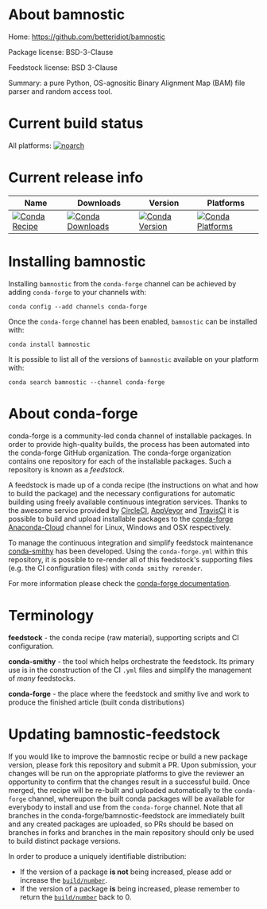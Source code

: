 About bamnostic
===============

Home: https://github.com/betteridiot/bamnostic

Package license: BSD-3-Clause

Feedstock license: BSD 3-Clause

Summary: a pure Python, OS-agnositic Binary Alignment Map (BAM) file parser and random access tool.



Current build status
====================

All platforms:
[![noarch](https://img.shields.io/circleci/project/github/conda-forge/bamnostic-feedstock/master.svg?label=noarch)](https://circleci.com/gh/conda-forge/bamnostic-feedstock)

Current release info
====================

| Name | Downloads | Version | Platforms |
| --- | --- | --- | --- |
| [![Conda Recipe](https://img.shields.io/badge/recipe-bamnostic-green.svg)](https://anaconda.org/conda-forge/bamnostic) | [![Conda Downloads](https://img.shields.io/conda/dn/conda-forge/bamnostic.svg)](https://anaconda.org/conda-forge/bamnostic) | [![Conda Version](https://img.shields.io/conda/vn/conda-forge/bamnostic.svg)](https://anaconda.org/conda-forge/bamnostic) | [![Conda Platforms](https://img.shields.io/conda/pn/conda-forge/bamnostic.svg)](https://anaconda.org/conda-forge/bamnostic) |

Installing bamnostic
====================

Installing `bamnostic` from the `conda-forge` channel can be achieved by adding `conda-forge` to your channels with:

```
conda config --add channels conda-forge
```

Once the `conda-forge` channel has been enabled, `bamnostic` can be installed with:

```
conda install bamnostic
```

It is possible to list all of the versions of `bamnostic` available on your platform with:

```
conda search bamnostic --channel conda-forge
```


About conda-forge
=================

conda-forge is a community-led conda channel of installable packages.
In order to provide high-quality builds, the process has been automated into the
conda-forge GitHub organization. The conda-forge organization contains one repository
for each of the installable packages. Such a repository is known as a *feedstock*.

A feedstock is made up of a conda recipe (the instructions on what and how to build
the package) and the necessary configurations for automatic building using freely
available continuous integration services. Thanks to the awesome service provided by
[CircleCI](https://circleci.com/), [AppVeyor](http://www.appveyor.com/)
and [TravisCI](https://travis-ci.org/) it is possible to build and upload installable
packages to the [conda-forge](https://anaconda.org/conda-forge)
[Anaconda-Cloud](http://docs.anaconda.org/) channel for Linux, Windows and OSX respectively.

To manage the continuous integration and simplify feedstock maintenance
[conda-smithy](http://github.com/conda-forge/conda-smithy) has been developed.
Using the ``conda-forge.yml`` within this repository, it is possible to re-render all of
this feedstock's supporting files (e.g. the CI configuration files) with ``conda smithy rerender``.

For more information please check the [conda-forge documentation](https://conda-forge.org/docs/).

Terminology
===========

**feedstock** - the conda recipe (raw material), supporting scripts and CI configuration.

**conda-smithy** - the tool which helps orchestrate the feedstock.
                   Its primary use is in the construction of the CI ``.yml`` files
                   and simplify the management of *many* feedstocks.

**conda-forge** - the place where the feedstock and smithy live and work to
                  produce the finished article (built conda distributions)


Updating bamnostic-feedstock
============================

If you would like to improve the bamnostic recipe or build a new
package version, please fork this repository and submit a PR. Upon submission,
your changes will be run on the appropriate platforms to give the reviewer an
opportunity to confirm that the changes result in a successful build. Once
merged, the recipe will be re-built and uploaded automatically to the
`conda-forge` channel, whereupon the built conda packages will be available for
everybody to install and use from the `conda-forge` channel.
Note that all branches in the conda-forge/bamnostic-feedstock are
immediately built and any created packages are uploaded, so PRs should be based
on branches in forks and branches in the main repository should only be used to
build distinct package versions.

In order to produce a uniquely identifiable distribution:
 * If the version of a package **is not** being increased, please add or increase
   the [``build/number``](http://conda.pydata.org/docs/building/meta-yaml.html#build-number-and-string).
 * If the version of a package **is** being increased, please remember to return
   the [``build/number``](http://conda.pydata.org/docs/building/meta-yaml.html#build-number-and-string)
   back to 0.